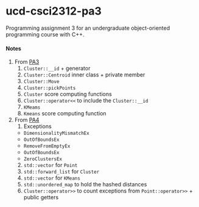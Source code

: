# ucd-csci2312-pa3
Programming assignment 3 for an undergraduate object-oriented programming course with C++.

#### Notes
1. From [PA3](https://ucdenver.instructure.com/courses/327553/pages/programming-assignment-3)
   1. `Cluster::__id` + generator
   2. `Cluster::Centroid` inner class + private member
   3. `Cluster::Move`
   4. `Cluster::pickPoints`
   5. `Cluster` score computing functions
   6. `Cluster::operator<<` to include the `Cluster::__id`
   7. `KMeams`
   8. `Kmeans` score computing function
2. From [PA4](https://ucdenver.instructure.com/courses/327552/pages/programming-assignment-4)
   1. Exceptions
     * `DimensionalityMismatchEx`
     * `OutOfBoundsEx`
     * `RemoveFromEmptyEx`
     * `OutOfBoundsEx`
     * `ZeroClustersEx`
   2. `std::vector` for `Point`
   3. `std::forward_list` for `Cluster`
   4. `std::vector` for `KMeans`
   5. `std::unordered_map` to hold the hashed distances
   6. `Cluster::operator>>` to count exceptions from `Point::operator>>` + public getters
   
